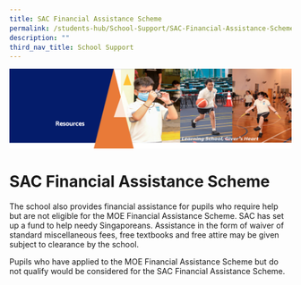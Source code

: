 ```yaml
---
title: SAC Financial Assistance Scheme
permalink: /students-hub/School-Support/SAC-Financial-Assistance-Scheme/
description: ""
third_nav_title: School Support
---
```

![](/images/Resourcesheader2.png)

SAC Financial Assistance Scheme
===============================

The school also provides financial assistance for pupils who require help but are not eligible for the MOE Financial Assistance Scheme. SAC has set up a fund to help needy Singaporeans. Assistance in the form of waiver of standard miscellaneous fees, free textbooks and free attire may be given subject to clearance by the school.

  

Pupils who have applied to the MOE Financial Assistance Scheme but do not qualify would be considered for the SAC Financial Assistance Scheme.